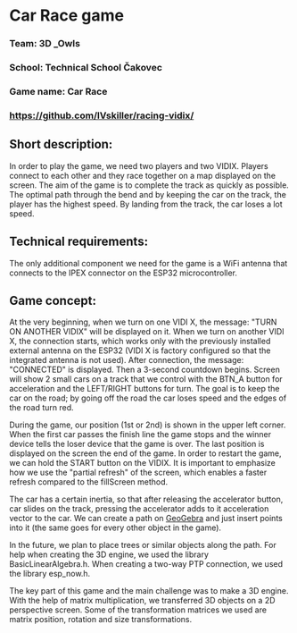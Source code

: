 # Car Race game 
### Team: 3D _Owls
### School: Technical School Čakovec 
### Game name: Car Race 
### https://github.com/IVskiller/racing-vidix/  

## Short description:  
In order to play the game, we need two players and two VIDIX. Players connect to each other and they race together on a map displayed on the screen. The aim of the game is to complete the track as quickly as possible. The optimal path through the bend and by keeping the car on the track, the player has the highest speed. By landing from the track, the car loses a lot speed. 

## Technical requirements: 
The only additional component we need for the game is a WiFi antenna that connects to the IPEX connector on the ESP32 microcontroller. 

## Game concept: 
At the very beginning, when we turn on one VIDI X, the message: "TURN ON ANOTHER VIDIX" will be displayed on it. When we turn on another VIDI X, the connection starts, which works only with the previously installed external antenna on the ESP32 (VIDI X is factory configured so that the integrated antenna is not used). After connection, the message: "CONNECTED" is displayed. Then a 3-second countdown begins. Screen will show 2 small cars on a track that we control with the BTN_A button for acceleration and the LEFT/RIGHT buttons for turn. The goal is to keep the car on the road; by going off the road the car loses speed and the edges of the road turn red. 

During the game, our position (1st or 2nd) is shown in the upper left corner. When the first car passes the finish line the game stops and the winner device tells the loser device that the game is over. The last position is displayed on the screen the end of the game. In order to restart the game, we can hold the START button on the VIDIX. It is important to emphasize how we use the "partial refresh" of the screen, which enables a faster refresh compared to the fillScreen method. 

The car has a certain inertia, so that after releasing the accelerator button, car slides on the track, pressing the accelerator adds to it acceleration vector to the car. We can create a path on [GeoGebra](https://www.geogebra.org/) and just insert points into it (the same goes for every other object in the game).  

In the future, we plan to place trees or similar objects along the path. For help when creating the 3D engine, we used the library BasicLinearAlgebra.h. When creating a two-way PTP connection, we used the library esp_now.h. 

The key part of this game and the main challenge was to make a 3D engine. With the help of matrix multiplication, we transferred 3D objects on a 2D perspective screen. Some of the transformation matrices we used are matrix position, rotation and size transformations. 
